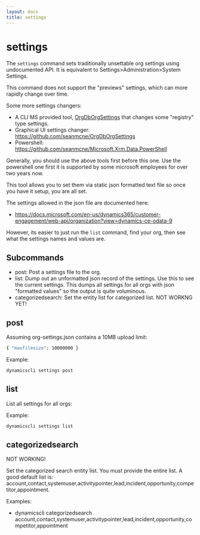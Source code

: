 ```yaml
---
layout: docs
title: settings
---
```


# settings

The `settings` command sets traditionally unsettable org settings using undocumented API. It is equivalent to Settings>Administration>System Settings.

This command does not support the "previews" settings, which can more rapidly change over time.

Some more settings changers:
* A CLI MS provided tool, [OrgDbOrgSettings](https://support.microsoft.com/en-us/help/2691237/orgdborgsettings-tool-for-microsoft-dynamics-crm) that changes some "registry" type settings.
* Graphical UI settings changer: https://github.com/seanmcne/OrgDbOrgSettings
* Powershell: https://github.com/seanmcne/Microsoft.Xrm.Data.PowerShell

Generally, you should use the above tools first before this one. Use the powershell one first it is supported by some microsoft employees for over two years now.

This tool allows you to set them via static json formatted text file so once you have it setup, you are all set.

The settings allowed in the json file are documented here:
* https://docs.microsoft.com/en-us/dynamics365/customer-engagement/web-api/organization?view=dynamics-ce-odata-9

However, its easier to just run the `list` command, find your org, then see what the settings names and values are.

## Subcommands
* post: Post a settings file to the org.
* list: Dump out an unformatted json record of the settings. Use this to see the current settings. This dumps all settings for all orgs with json "formatted values" so the output is quite voluminous.
* categorizedsearch: Set the entity list for categorized list. NOT WORKNG YET!

## post

Assuming org-settings.json contains a 10MB upload limit:

```sh
{ "maxfilesize": 10000000 }
```

Example:

```sh
dynamicscli settings post
```

## list
List all settings for all orgs:

Example:

```sh
dynamicscli settings list
```

## categorizedsearch

NOT WORKING!

Set the categorized search entity list. You must provide the entire list. A good default list is: account,contact,systemuser,activitypointer,lead,incident,opportunity,competitor,appointment.

Examples:
* dynamicscli categorizedsearch account,contact,systemuser,activitypointer,lead,incident,opportunity,competitor,appointment
